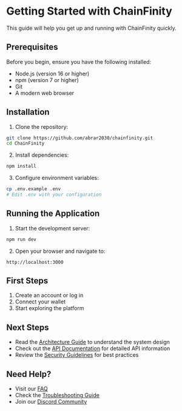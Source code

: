 # Getting Started with ChainFinity

This guide will help you get up and running with ChainFinity quickly.

## Prerequisites

Before you begin, ensure you have the following installed:
- Node.js (version 16 or higher)
- npm (version 7 or higher)
- Git
- A modern web browser

## Installation

1. Clone the repository:
```bash
git clone https://github.com/abrar2030/chainfinity.git
cd ChainFinity
```

2. Install dependencies:
```bash
npm install
```

3. Configure environment variables:
```bash
cp .env.example .env
# Edit .env with your configuration
```

## Running the Application

1. Start the development server:
```bash
npm run dev
```

2. Open your browser and navigate to:
```
http://localhost:3000
```

## First Steps

1. Create an account or log in
2. Connect your wallet
3. Start exploring the platform

## Next Steps

- Read the [Architecture Guide](./architecture.md) to understand the system design
- Check out the [API Documentation](./api-spec.md) for detailed API information
- Review the [Security Guidelines](./security.md) for best practices

## Need Help?

- Visit our [FAQ](./faq.md)
- Check the [Troubleshooting Guide](./troubleshooting.md)
- Join our [Discord Community](https://discord.gg/chainfinity) 